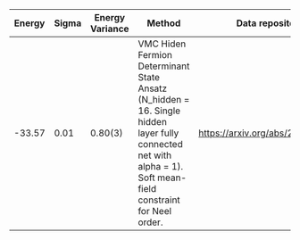|       Energy          |  Sigma          | Energy Variance  |  Method                                                          | Data repository                |
| ----------------------| ----------------| -----------------|------------------------------------------------------------------|------------------------------- |
|   -33.57             |    0.01        |     0.80(3)      | VMC Hiden Fermion Determinant State Ansatz (N_hidden = 16. Single hidden layer fully connected net with alpha = 1). Soft mean-field constraint for Neel order. | https://arxiv.org/abs/2111.10420 |